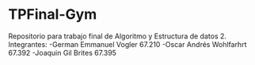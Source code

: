 # TPFinal-Gym
Repositorio para trabajo final de Algoritmo y Estructura de datos 2.
Integrantes: 
-German Emmanuel Vogler 67.210
-Oscar Andrés Wohlfarhrt 67.392
-Joaquin Gil Brites 67.395
